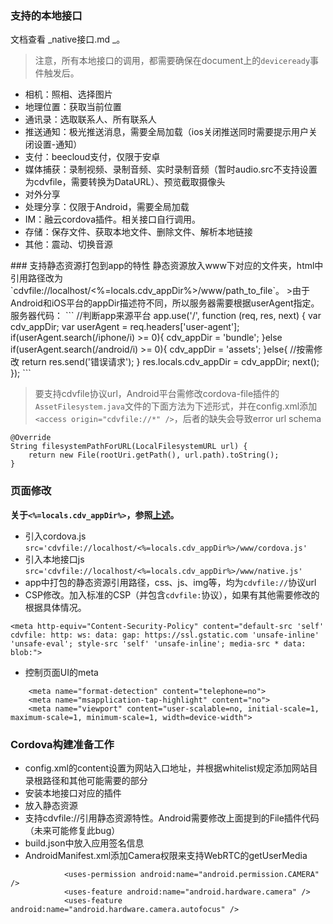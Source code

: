 ### 支持的本地接口
文档查看 _native接口.md _。
> 注意，所有本地接口的调用，都需要确保在document上的`deviceready`事件触发后。

* 相机：照相、选择图片
* 地理位置：获取当前位置
* 通讯录：选取联系人、所有联系人
* 推送通知：极光推送消息，需要全局加载（ios关闭推送同时需要提示用户关闭设置-通知<!--，silent-push功能无用-->）
* 支付：beecloud支付，仅限于安卓
* 媒体捕获：录制视频、录制音频、实时录制音频（暂时audio.src不支持设置为cdvfile，需要转换为DataURL）、预览截取摄像头
* 对外分享
* 处理分享：仅限于Android，需要全局加载
* IM：融云cordova插件。相关接口自行调用。
* 存储：保存文件、获取本地文件、删除文件、解析本地链接
* 其他：震动、切换音源

<a name="distinguishPlatformAppDir"/>
### 支持静态资源打包到app的特性
静态资源放入www下对应的文件夹，html中引用路径改为`cdvfile://localhost/<%=locals.cdv_appDir%>/www/path_to_file`。
>由于Android和iOS平台的appDir描述符不同，所以服务器需要根据userAgent指定。服务器代码：
```
//判断app来源平台
app.use('/', function (req, res, next) {
	var cdv_appDir;
	var userAgent = req.headers['user-agent'];
	if(userAgent.search(/iphone/i) >= 0){
		cdv_appDir = 'bundle';
	}else if(userAgent.search(/android/i) >= 0){
		cdv_appDir = 'assets';
	}else{
		//按需修改
		return res.send('错误请求');
	}
	res.locals.cdv_appDir = cdv_appDir;
	next();
});
```

> 要支持cdvfile协议url，Android平台需修改cordova-file插件的`AssetFilesystem.java`文件的下面方法为下述形式，并在config.xml添加`<access origin="cdvfile://*" />`，后者的缺失会导致error url schema

```
@Override
String filesystemPathForURL(LocalFilesystemURL url) {
    return new File(rootUri.getPath(), url.path).toString();
}
```

### 页面修改

 __关于`<%=locals.cdv_appDir%>`，参照<a href="#distinguishPlatformAppDir">上述</a>。__

* 引入cordova.js `src='cdvfile://localhost/<%=locals.cdv_appDir%>/www/cordova.js'`
* 引入本地接口js `src='cdvfile://localhost/<%=locals.cdv_appDir%>/www/native.js'`
* app中打包的静态资源引用路径，css、js、img等，均为`cdvfile://`协议url
* CSP修改。加入标准的CSP（并包含`cdvfile:`协议），如果有其他需要修改的根据具体情况。
```
<meta http-equiv="Content-Security-Policy" content="default-src 'self' cdvfile: http: ws: data: gap: https://ssl.gstatic.com 'unsafe-inline' 'unsafe-eval'; style-src 'self' 'unsafe-inline'; media-src * data: blob:">
```
* 控制页面UI的meta
```
	<meta name="format-detection" content="telephone=no">
	<meta name="msapplication-tap-highlight" content="no">
	<meta name="viewport" content="user-scalable=no, initial-scale=1, maximum-scale=1, minimum-scale=1, width=device-width">

```

### Cordova构建准备工作
* config.xml的content设置为网站入口地址，并根据whitelist规定添加网站目录根路径和其他可能需要的部分
* 安装本地接口对应的插件
* 放入静态资源
* 支持cdvfile://引用静态资源特性。Android需要修改上面提到的File插件代码（未来可能修复此bug）
* build.json中放入应用签名信息
* AndroidManifest.xml添加Camera权限来支持WebRTC的getUserMedia
```
            <uses-permission android:name="android.permission.CAMERA" />
            <uses-feature android:name="android.hardware.camera" />
            <uses-feature android:name="android.hardware.camera.autofocus" />
```